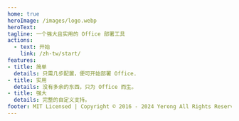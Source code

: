 ```yaml
---
home: true
heroImage: /images/logo.webp
heroText: 
tagline: 一个强大且实用的 Office 部署工具
actions:
  - text: 开始
    link: /zh-tw/start/
features:
- title: 简单
  details: 只需几步配置，便可开始部署 Office.
- title: 实用
  details: 没有多余的东西，只为 Office 而生。
- title: 强大
  details: 完整的自定义支持。
footer: MIT Licensed | Copyright © 2016 - 2024 Yerong All Rights Reserved.
---
```

